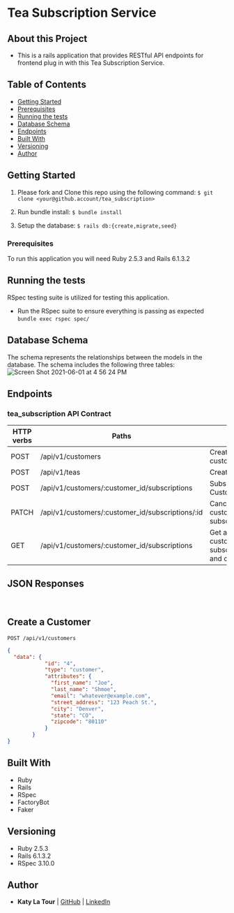 # Tea Subscription Service

## About this Project
- This is a rails application that provides RESTful API endpoints for frontend plug in with this Tea Subscription Service.


## Table of Contents

  - [Getting Started](#getting-started)
  - [Prerequisites](#Prerequisites)
  - [Running the tests](#running-the-tests)
  - [Database Schema](#database-schema)
  - [Endpoints](#endpoints)
  - [Built With](#built-with)
  - [Versioning](#versioning)
  - [Author](#author)


## Getting Started

1. Please fork and Clone this repo using the following command:
`$ git clone <your@github.account/tea_subscription>`

2. Run bundle install:
`$ bundle install`

3. Setup the database:
`$ rails db:{create,migrate,seed}`

### Prerequisites

To run this application you will need Ruby 2.5.3 and Rails 6.1.3.2

## Running the tests
RSpec testing suite is utilized for testing this application.
- Run the RSpec suite to ensure everything is passing as expected  
`bundle exec rspec spec/`

## Database Schema
The schema represents the relationships between the models in the database. The schema includes the following three tables:
![Screen Shot 2021-06-01 at 4 56 24 PM](https://user-images.githubusercontent.com/23460878/120395274-59d9f180-c2fa-11eb-9661-6a6091bb6f3a.png)


## Endpoints
### tea_subscription API Contract  

| HTTP verbs | Paths  | Used for | Output |
| ---------- | ------ | -------- | ------:|
| POST | /api/v1/customers | Create a new customer | [json](#create-a-customer) |
| POST | /api/v1/teas | Create a new tea | [json](#create-a-tea) |
| POST | /api/v1/customers/:customer_id/subscriptions | Subscribe a Customer to a Tea | [json](#subscribe-a-customer-to-a-tea) |
| PATCH | /api/v1/customers/:customer_id/subscriptions/:id | Cancel a customer's tea subscription | [json](#cancel-a-customer's-tea-subscription) |
| GET | /api/v1/customers/:customer_id/subscriptions | Get all of a customer's subscriptions(active and cancelled) | [json](#get-all-subscription) |

## JSON Responses
​
## Create a Customer
`POST /api/v1/customers`
  ```json
  {
    "data": {
              "id": "4",
              "type": "customer",
              "attributes": {
                "first_name": "Joe",
                "last_name": "Shmoe",
                "email": "whatever@example.com",
                "street_address": "123 Peach St.",
                "city": "Denver",
                "state": "CO",
                "zipcode": "80110"
              }
          }    
  }
  ```

## Built With
- Ruby
- Rails
- RSpec
- FactoryBot
- Faker

## Versioning
- Ruby 2.5.3
- Rails 6.1.3.2
- RSpec 3.10.0

## Author
- **Katy La Tour**
     | [GitHub](https://github.com/klatour324) |
    [LinkedIn](https://www.linkedin.com/in/klatour324/)
